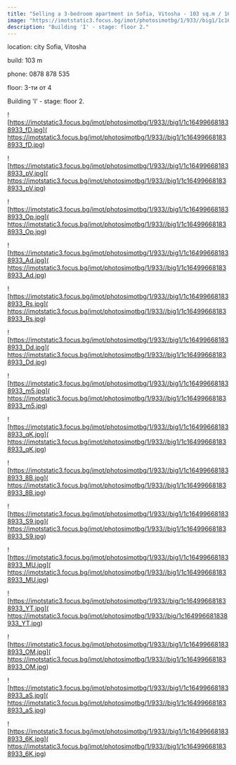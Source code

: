 ```yaml
---
title: "Selling a 3-bedroom apartment in Sofia, Vitosha - 103 sq.m / 165661 EUR :: imot.bg Advertisement"
image: "https://imotstatic3.focus.bg/imot/photosimotbg/1/933//big1/1c164996681838933_vK.jpg"
description: "Building 'I' - stage: floor 2."
---
```


location: city Sofia, Vitosha

build: 103 m

phone: 0878 878 535

floor: 3-ти от 4

Building 'I' - stage: floor 2.


![https://imotstatic3.focus.bg/imot/photosimotbg/1/933//big1/1c164996681838933_fD.jpg]( https://imotstatic3.focus.bg/imot/photosimotbg/1/933//big1/1c164996681838933_fD.jpg)


![https://imotstatic3.focus.bg/imot/photosimotbg/1/933//big1/1c164996681838933_pV.jpg]( https://imotstatic3.focus.bg/imot/photosimotbg/1/933//big1/1c164996681838933_pV.jpg)


![https://imotstatic3.focus.bg/imot/photosimotbg/1/933//big1/1c164996681838933_Op.jpg]( https://imotstatic3.focus.bg/imot/photosimotbg/1/933//big1/1c164996681838933_Op.jpg)


![https://imotstatic3.focus.bg/imot/photosimotbg/1/933//big1/1c164996681838933_Ad.jpg]( https://imotstatic3.focus.bg/imot/photosimotbg/1/933//big1/1c164996681838933_Ad.jpg)


![https://imotstatic3.focus.bg/imot/photosimotbg/1/933//big1/1c164996681838933_Rs.jpg]( https://imotstatic3.focus.bg/imot/photosimotbg/1/933//big1/1c164996681838933_Rs.jpg)


![https://imotstatic3.focus.bg/imot/photosimotbg/1/933//big1/1c164996681838933_Dd.jpg]( https://imotstatic3.focus.bg/imot/photosimotbg/1/933//big1/1c164996681838933_Dd.jpg)


![https://imotstatic3.focus.bg/imot/photosimotbg/1/933//big1/1c164996681838933_m5.jpg]( https://imotstatic3.focus.bg/imot/photosimotbg/1/933//big1/1c164996681838933_m5.jpg)


![https://imotstatic3.focus.bg/imot/photosimotbg/1/933//big1/1c164996681838933_qK.jpg]( https://imotstatic3.focus.bg/imot/photosimotbg/1/933//big1/1c164996681838933_qK.jpg)


![https://imotstatic3.focus.bg/imot/photosimotbg/1/933//big1/1c164996681838933_8B.jpg]( https://imotstatic3.focus.bg/imot/photosimotbg/1/933//big1/1c164996681838933_8B.jpg)


![https://imotstatic3.focus.bg/imot/photosimotbg/1/933//big1/1c164996681838933_S9.jpg]( https://imotstatic3.focus.bg/imot/photosimotbg/1/933//big1/1c164996681838933_S9.jpg)


![https://imotstatic3.focus.bg/imot/photosimotbg/1/933//big1/1c164996681838933_MU.jpg]( https://imotstatic3.focus.bg/imot/photosimotbg/1/933//big1/1c164996681838933_MU.jpg)


![https://imotstatic3.focus.bg/imot/photosimotbg/1/933//big/1c164996681838933_YT.jpg]( https://imotstatic3.focus.bg/imot/photosimotbg/1/933//big/1c164996681838933_YT.jpg)


![https://imotstatic3.focus.bg/imot/photosimotbg/1/933//big1/1c164996681838933_OM.jpg]( https://imotstatic3.focus.bg/imot/photosimotbg/1/933//big1/1c164996681838933_OM.jpg)


![https://imotstatic3.focus.bg/imot/photosimotbg/1/933//big1/1c164996681838933_aS.jpg]( https://imotstatic3.focus.bg/imot/photosimotbg/1/933//big1/1c164996681838933_aS.jpg)


![https://imotstatic3.focus.bg/imot/photosimotbg/1/933//big1/1c164996681838933_6K.jpg]( https://imotstatic3.focus.bg/imot/photosimotbg/1/933//big1/1c164996681838933_6K.jpg)


